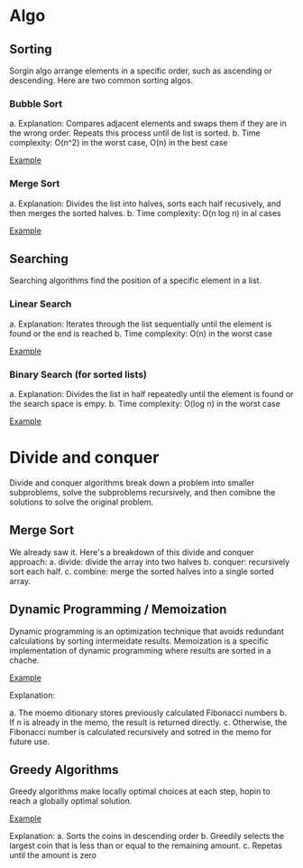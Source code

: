 # Algo

## Sorting

Sorgin algo arrange elements in a specific order, such as ascending or descending. Here are two common sorting algos.

### Bubble Sort

a. Explanation: Compares adjacent elements and swaps them if they are in the wrong order. Repeats this process until de list is sorted.
b. Time complexity: O(n^2) in the worst case, O(n) in the best case

[Example](bubble_sort.py)

### Merge Sort

a. Explanation: Divides the list into halves, sorts each half recusively, and then merges the sorted halves.
b. Time complexity: O(n log n) in al cases

[Example](merge_sort.py)

## Searching

Searching algorithms find the position of a specific element in a list.

### Linear Search

a. Explanation: Iterates through the list sequentially until the element is found or the end is reached
b. Time complexity: O(n) in the worst case

[Example](linear.py)

### Binary Search (for sorted lists)

a. Explanation: Divides the list in half repeatedly until the element is found or the search space is empy.
b. Time complexity: O(log n) in the worst case

[Example](binary_search.py)

# Divide and conquer

Divide and conquer algorithms break down a problem into smaller subproblems, solve the subproblems recursively, and then comibne the solutions to solve the original problem.

## Merge Sort

We already saw it. Here's a breakdown of this divide and conquer approach:
a. divide: divide the array into two halves
b. conquer: recursively sort each half.
c. combine: merge the sorted halves into a single sorted array.

## Dynamic Programming / Memoization

Dynamic programming is an optimization technique that avoids redundant calculations by sorting intermeidate results. Memoization is a specific implementation of dynamic programming where results are sorted in a chache.

[Example](fibonacci.py)

Explanation:

a. The moemo ditionary stores previously calculated Fibonacci numbers
b. If n is already in the memo, the result is returned directly.
c. Otherwise, the Fibonacci number is calculated recursively and sotred in the memo for future use.

## Greedy Algorithms

Greedy algorithms make locally optimal choices at each step, hopin to reach a globally optimal solution.

[Example](greedy.py)

Explanation:
a. Sorts the coins in descending order
b. Greedily selects the largest coin that is less than or equal to the remaining amount.
c. Repetas until the amount is zero
